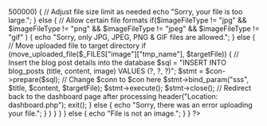 <?php
// Include your database connection file here
require('db.php');

// Check if the form is submitted
if ($_SERVER["REQUEST_METHOD"] == "POST" && isset($_POST['submit'])) {
    // Get the form data
    $title = $_POST['title'];
    $content = $_POST['content'];
    
    // Image upload handling
    $targetDir = "uploads/"; // Specify your upload directory
    $targetFile = $targetDir . basename($_FILES["image"]["name"]);
    $imageFileType = strtolower(pathinfo($targetFile,PATHINFO_EXTENSION));

    // Check if image file is a actual image or fake image
    $check = getimagesize($_FILES["image"]["tmp_name"]);
    if($check !== false) {
        // Check if file already exists
        if (file_exists($targetFile)) {
            echo "Sorry, file already exists.";
        } else {
            // Check file size
            if ($_FILES["image"]["size"] > 500000) { // Adjust file size limit as needed
                echo "Sorry, your file is too large.";
            } else {
                // Allow certain file formats
                if($imageFileType != "jpg" && $imageFileType != "png" && $imageFileType != "jpeg"
                && $imageFileType != "gif" ) {
                    echo "Sorry, only JPG, JPEG, PNG & GIF files are allowed.";
                } else {
                    // Move uploaded file to target directory
                    if (move_uploaded_file($_FILES["image"]["tmp_name"], $targetFile)) {
                        // Insert the blog post details into the database
                        $sql = "INSERT INTO blog_posts (title, content, image) VALUES (?, ?, ?)";
                        $stmt = $con->prepare($sql); // Change $conn to $con here
                        $stmt->bind_param("sss", $title, $content, $targetFile);
                        $stmt->execute();
                        $stmt->close();
                        
                        // Redirect back to the dashboard page after processing
                        header("Location: dashboard.php");
                        exit();
                    } else {
                        echo "Sorry, there was an error uploading your file.";
                    }
                }
            }
        }
    } else {
        echo "File is not an image.";
    }
}
?>
